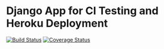 # Django App for CI Testing and Heroku Deployment

[![Build Status](https://travis-ci.com/deusalexmachina/swe1-app.svg?branch=main)](https://travis-ci.com/deusalexmachina/swe1-app)
[![Coverage Status](https://coveralls.io/repos/github/deusalexmachina/swe1-app/badge.svg?branch=main)](https://coveralls.io/github/deusalexmachina/swe1-app?branch=main)